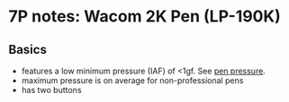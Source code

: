 # 7P notes: Wacom 2K Pen (LP-190K)

## Basics

* features a low minimum pressure (IAF) of <1gf. See [pen pressure](../../../guides/core-features/pen-pressure.md).&#x20;
* maximum pressure is on average for non-professional pens&#x20;
* has two buttons
